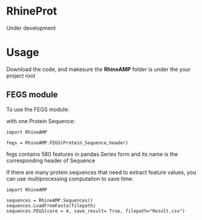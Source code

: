 # RhineProt
Under development

# Usage

Download the code, and makesure the **RhineAMP** folder is under the your project root

## FEGS module

To use the FEGS module:

with one Protein Sequence:
```
import RhineAMP

fegs = RhineAMP.FEGS(Protein_Sequence,header)
```

fegs contains 580 features in pandas.Series form and its name is the corresponding header of Sequence

If there are many protein sequences that need to extract feature values, you can use multiprocessing computation to save time:
```
import RhineAMP

sequences = RhineAMP.Sequences()
sequences.LoadFromFasta(filepath)
sequences.FEGS(core = 4, save_result= True, filepath="Result.csv")
```